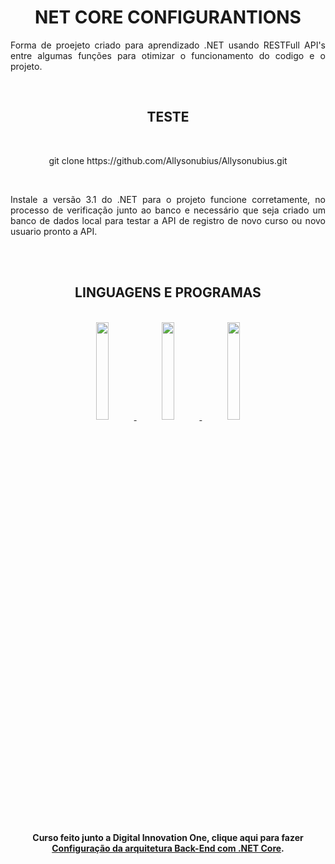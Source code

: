<h1 align="center">NET CORE CONFIGURANTIONS</h1>

<p align="justify">Forma de proejeto criado para aprendizado .NET usando RESTFull API's entre algumas funções para otimizar o funcionamento do codigo e o projeto.</p>
<br/>
<div >
    <h2 align="center">TESTE </h2>
<br/>
    <p align="center">git clone https://github.com/Allysonubius/Allysonubius.git</p>
<br/>
    <p align="justify">Instale a versão 3.1 do .NET para o projeto funcione corretamente, no processo de verificação junto ao banco e necessário que seja criado um banco de dados local para testar a API de registro de novo curso ou novo usuario pronto a API.</p>
</div>
<br/>
<br/>
<div>
    <h2 align="center">LINGUAGENS E PROGRAMAS</h2>
<br/>
    <div align="center">
        <a href="https://docs.microsoft.com/pt-br/dotnet/csharp/">
            <img src="https://image.winudf.com/v2/image1/Y29tLm5ld0hNYXBwcy5Dc2hhcnBfaWNvbl8xNTk2NTY4MDMzXzA4NA/icon.png?w=170&fakeurl=1" width="20%" >
        </a>
        <a href="https://www.postman.com/">
            <img src="https://img.icons8.com/dusk/64/000000/postman-api.png" width="20%">
        </a>
        <a href="https://docs.microsoft.com/pt-br/dotnet/csharp/">
            <img src="https://visualstudio.microsoft.com/wp-content/uploads/2019/06/BrandVisualStudioWin2019-3.svg"  width="20%">
        </a>
    </div>
</div>
<br/>
<div align="center">
<h4>Curso feito junto a Digital Innovation One, clique aqui para fazer <a href="https://web.digitalinnovation.one/course/configuracao-da-arquitetura-back-end-com-net-core/learning/53f39b8a-fb21-440d-ba39-73e273227cd8/">Configuração da arquitetura Back-End com .NET Core</a>.</h4>
<div>

